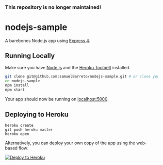 ### This repository is no longer maintained!

# nodejs-sample

A barebones Node.js app using [Express 4](http://expressjs.com/).

## Running Locally

Make sure you have [Node.js](http://nodejs.org/) and the [Heroku Toolbelt](https://toolbelt.heroku.com/) installed.

```sh
git clone git@github.com:samuelBarreto/nodejs-sample.git # or clone your own fork
cd nodejs-sample
npm install
npm start
```

Your app should now be running on [localhost:5000](http://localhost:5000/).

## Deploying to Heroku 

```
heroku create
git push heroku master
heroku open
```

Alternatively, you can deploy your own copy of the app using the web-based flow:

[![Deploy to Heroku](https://www.herokucdn.com/deploy/button.png)](https://heroku.com/deploy)

